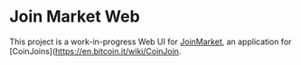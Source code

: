 # Join Market Web

This project is a work-in-progress Web UI for [JoinMarket](https://github.com/JoinMarket-Org/joinmarket-clientserver), an application for [CoinJoins](https://en.bitcoin.it/wiki/CoinJoin.
